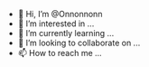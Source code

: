 - 👋 Hi, I’m @Onnonnonn
- 👀 I’m interested in ...
- 🌱 I’m currently learning ...
- 💞️ I’m looking to collaborate on ...
- 📫 How to reach me ...

<!---
Onnonnonn/Onnonnonn is a ✨ special ✨ repository because its `README.md` (this file) appears on your GitHub profile.
You can click the Preview link to take a look at your changes.
--->
